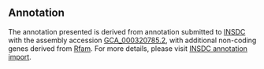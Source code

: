 

Annotation
----------

The annotation presented is derived from annotation submitted to
[INSDC](http://www.insdc.org) with the assembly accession
[GCA\_000320785.2](http://www.ebi.ac.uk/ena/data/view/GCA_000320785.2),
with additional non-coding genes derived from
[Rfam](http://rfam.xfam.org/). For more details, please visit [INSDC
annotation
import](http://ensemblgenomes.org/info/data/insdc_annotation).
